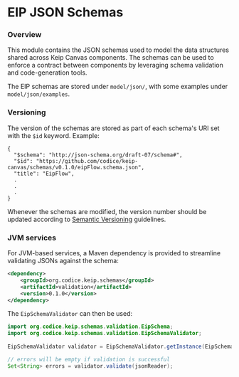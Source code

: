 # EIP JSON Schemas

### Overview

This module contains the JSON schemas used to model the data structures shared across Keip Canvas components.
The schemas can be used to enforce a contract between components by leveraging schema validation and
code-generation tools.

The EIP schemas are stored under `model/json/`, with some examples under `model/json/examples`.

### Versioning

The version of the schemas are stored as part of each schema's URI set with the `$id` keyword. Example:

```
{
  "$schema": "http://json-schema.org/draft-07/schema#",
  "$id": "https://github.com/codice/keip-canvas/schemas/v0.1.0/eipFlow.schema.json",
  "title": "EipFlow",
  .
  .
  .
}
```

Whenever the schemas are modified, the version number should be updated according
to [Semantic Versioning](https://semver.org/) guidelines.

### JVM services

For JVM-based services, a Maven dependency is provided to streamline validating JSONs against the schema:

```xml
<dependency>
    <groupId>org.codice.keip.schemas</groupId>
    <artifactId>validation</artifactId>
    <version>0.1.0</version>
</dependency>
```

The `EipSchemaValidator` can then be used:

```java
import org.codice.keip.schemas.validation.EipSchema;
import org.codice.keip.schemas.validation.EipSchemaValidator;
        
EipSchemaValidator validator = EipSchemaValidator.getInstance(EipSchema.FLOW);

// errors will be empty if validation is successful
Set<String> errors = validator.validate(jsonReader);
```